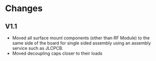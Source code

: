 # Changes

## V1.1

- Moved all surface mount components (other than RF Module) to the same side of the board for single sided assembly using an assembly service such as JLCPCB.
- Moved decoupling caps closer to their loads
